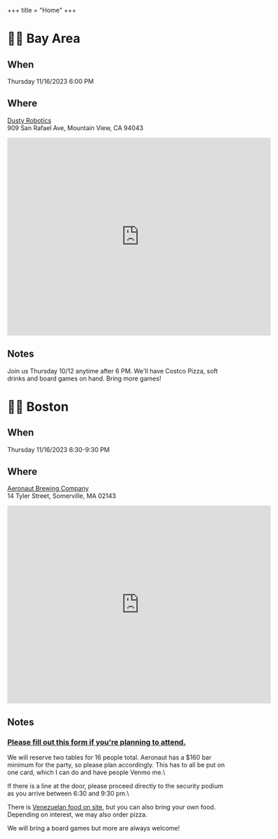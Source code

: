 +++
title = "Home"
+++
# 🌅🌉 Bay Area
## When
Thursday 11/16/2023
6:00 PM

## Where
[Dusty Robotics](https://www.dustyrobotics.com/)\
909 San Rafael Ave, Mountain View, CA 94043
<iframe src="https://www.google.com/maps/embed?pb=!1m18!1m12!1m3!1d3169.280852236776!2d-122.07225179999999!3d37.40683609999999!2m3!1f0!2f0!3f0!3m2!1i1024!2i768!4f13.1!3m3!1m2!1s0x808fb745802de859%3A0xb04d0af9b12ce783!2s909%20San%20Rafael%20Ave%2C%20Mountain%20View%2C%20CA%2094043!5e0!3m2!1sen!2sus!4v1698624941475!5m2!1sen!2sus" width="600" height="450" style="border:0;" allowfullscreen="" loading="lazy" referrerpolicy="no-referrer-when-downgrade"></iframe>

## Notes
Join us Thursday 10/12 anytime after 6 PM. We'll have Costco Pizza, soft drinks and board games on hand. Bring more games!

# 🫘🌆 Boston
## When
Thursday 11/16/2023
6:30-9:30 PM

## Where
[Aeronaut Brewing Company](https://www.aeronautbrewing.com/visit/somerville/)\
14 Tyler Street, Somerville, MA 02143
<iframe src="https://www.google.com/maps/embed?pb=!1m18!1m12!1m3!1d2947.169355530118!2d-71.1055806!3d42.3815386!2m3!1f0!2f0!3f0!3m2!1i1024!2i768!4f13.1!3m3!1m2!1s0x89e37736621ba0e3%3A0xb021004068e0d0ef!2s14%20Tyler%20St%2C%20Somerville%2C%20MA%2002143!5e0!3m2!1sen!2sus!4v1698681411653!5m2!1sen!2sus" width="600" height="450" style="border:0;" allowfullscreen="" loading="lazy" referrerpolicy="no-referrer-when-downgrade"></iframe>

## Notes

### [Please fill out this form if you're planning to attend.](https://forms.gle/84rs1eRpebendzTN8)

We will reserve two tables for 16 people total.
Aeronaut has a $160 bar minimum for the party, so please plan accordingly.
This has to all be put on one card, which I can do and have people Venmo me.\

If there is a line at the door, please proceed directly to the security podium as you arrive between 6:30 and 9:30 pm.\

There is [Venezuelan food on site](https://www.aeronautbrewing.com/visit/somerville/#:~:text=partners%20and%20friends.-,Carolicious,-is%20the%20result), but you can also bring your own food.
Depending on interest, we may also order pizza.

We will bring a board games but more are always welcome!
